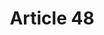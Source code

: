 ---
title: "Article 48"
draft: false
exceptions:
- info53f
memberstates:
- DE
score: 3
compensation:
- No compensation
remarks: |
 


link: "https://dejure.org/gesetze/UrhG/48.html"
---